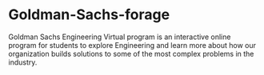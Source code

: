 # Goldman-Sachs-forage
Goldman Sachs Engineering Virtual program is an interactive online program for students to explore Engineering and learn more about how our organization builds solutions to some of the most complex problems in the industry.
